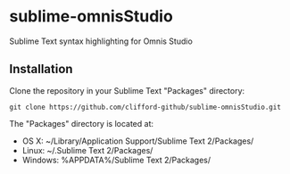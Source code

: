sublime-omnisStudio
===============

Sublime Text syntax highlighting for Omnis Studio

## Installation

Clone the repository in your Sublime Text "Packages" directory:

    git clone https://github.com/clifford-github/sublime-omnisStudio.git

The "Packages" directory is located at:

- OS X: ~/Library/Application Support/Sublime Text 2/Packages/
- Linux: ~/.Sublime Text 2/Packages/
- Windows: %APPDATA%/Sublime Text 2/Packages/